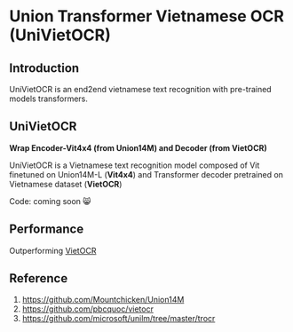 # Union Transformer Vietnamese OCR (UniVietOCR)
## Introduction
UniVietOCR is an end2end vietnamese text recognition with pre-trained models transformers.


## UniVietOCR

**Wrap Encoder-Vit4x4 (from Union14M) and Decoder (from VietOCR)**

UniVietOCR is a Vietnamese text recognition model composed of Vit finetuned on Union14M-L (**Vit4x4**) and Transformer decoder pretrained on Vietnamese dataset (**VietOCR**)

Code: coming soon 😸

## Performance 
Outperforming [VietOCR](https://github.com/pbcquoc/vietocr)

## Reference 
1. https://github.com/Mountchicken/Union14M
2. https://github.com/pbcquoc/vietocr
3. https://github.com/microsoft/unilm/tree/master/trocr

